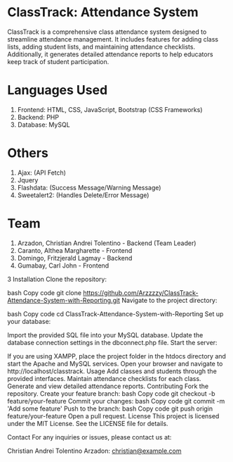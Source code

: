 # ClassTrack: Attendance System
ClassTrack is a comprehensive class attendance system designed to streamline attendance management. It includes features for adding class lists, adding student lists, and maintaining attendance checklists. Additionally, it generates detailed attendance reports to help educators keep track of student participation.

# Languages Used
1. Frontend: HTML, CSS, JavaScript, Bootstrap (CSS Frameworks)
2. Backend: PHP
3. Database: MySQL
# Others
1. Ajax: (API Fetch)
2. Jquery
3. Flashdata: (Success Message/Warning Message)
4. Sweetalert2: (Handles Delete/Error Message)

# Team
1. Arzadon, Christian Andrei Tolentino - Backend (Team Leader)
2. Caranto, Althea Margharette - Frontend
3. Domingo, Fritzjerald Lagmay - Backend
4. Gumabay, Carl John - Frontend

3 Installation
Clone the repository:

bash
Copy code
git clone https://github.com/Arzzzzy/ClassTrack-Attendance-System-with-Reporting.git
Navigate to the project directory:

bash
Copy code
cd ClassTrack-Attendance-System-with-Reporting
Set up your database:

Import the provided SQL file into your MySQL database.
Update the database connection settings in the dbconnect.php file.
Start the server:

If you are using XAMPP, place the project folder in the htdocs directory and start the Apache and MySQL services.
Open your browser and navigate to http://localhost/classtrack.
Usage
Add classes and students through the provided interfaces.
Maintain attendance checklists for each class.
Generate and view detailed attendance reports.
Contributing
Fork the repository.
Create your feature branch:
bash
Copy code
git checkout -b feature/your-feature
Commit your changes:
bash
Copy code
git commit -m 'Add some feature'
Push to the branch:
bash
Copy code
git push origin feature/your-feature
Open a pull request.
License
This project is licensed under the MIT License. See the LICENSE file for details.

Contact
For any inquiries or issues, please contact us at:

Christian Andrei Tolentino Arzadon: christian@example.com
